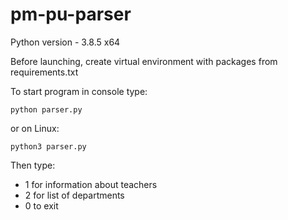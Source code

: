 # pm-pu-parser

Python version - 3.8.5 x64

Before launching, create virtual environment with packages from requirements.txt


To start program in console type:

    python parser.py

or on Linux:

    python3 parser.py


Then type:

- 1 for information about teachers
- 2 for list of departments
- 0 to exit
